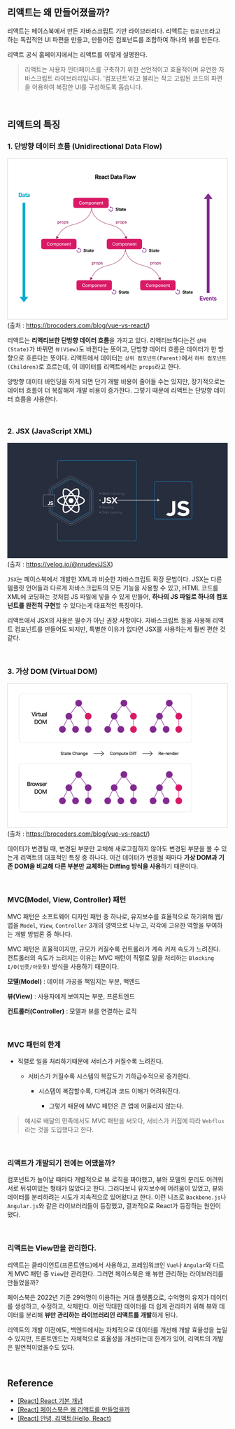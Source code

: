 ## 리액트는 왜 만들어졌을까?

리액트는 페이스북에서 만든 자바스크립트 기반 라이브러리다. 리액트는 `컴포넌트`라고 하는 독립적인 UI 파편을 만들고, 만들어진 컴포넌트를 조합하여 하나의 뷰를 만든다.

리액트 공식 홈페이지에서는 리액트를 이렇게 설명한다.

> 리액트는 사용자 인터페이스를 구축하기 위한 선언적이고 효율적이며 유연한 자바스크립트 라이브러리입니다. '컴포넌트'라고 불리는 작고 고립된 코드의 파편을 이용하여 복잡한 UI를 구성하도록 돕습니다.

&nbsp;

## 리액트의 특징

### 1. 단방향 데이터 흐름 (Unidirectional Data Flow)

![단방향 데이터 흐름](/images/react_start_1.png)<br>
(출처 : https://brocoders.com/blog/vue-vs-react/)

리액트는 **리액티브한 단방향 데이터 흐름**을 가지고 있다. 리액티브하다는건 `상태(State)`가 바뀌면 `뷰(View)`도 바뀐다는 뜻이고, 단방향 데이터 흐름은 데이터가 한 방향으로 흐른다는 뜻이다. 리액트에서 데이터는 `상위 컴포넌트(Parent)`에서 `하위 컴포넌트(Children)`로 흐르는데, 이 데이터를 리액트에서는 `props`라고 한다.

양방향 데이터 바인딩을 하게 되면 단기 개발 비용이 줄어들 수는 있지만, 장기적으로는 데이터 흐름이 더 복잡해져 개발 비용이 증가한다. 그렇기 때문에 리액트는 단방향 데이터 흐름을 사용한다.

&nbsp;

### 2. JSX (JavaScript XML)

![JSX](/images/react_start_2.png)<br>
(출처 : https://velog.io/@nrudev/JSX)

`JSX`는 페이스북에서 개발한 XML과 비슷한 자바스크립트 확장 문법이다. JSX는 다른 템플릿 언어들과 다르게 자바스크립트의 모든 기능을 사용할 수 있고, HTML 코드를 XML에 코딩하는 것처럼 JS 파일에 넣을 수 있게 만들어, **하나의 JS 파일로 하나의 컴포넌트를 완전히 구현**할 수 있다는게 대표적인 특징이다.

리액트에서 JSX의 사용은 필수가 아닌 권장 사항이다. 자바스크립트 등을 사용해 리액트 컴포넌트를 만들어도 되지만, 특별한 이유가 없다면 JSX를 사용하는게 훨씬 편한 것 같다. 

&nbsp;

### 3. 가상 DOM (Virtual DOM)

![가상 DOM](/images/virtual_dom_2.png)<br>
(출처 : https://brocoders.com/blog/vue-vs-react/)

데이터가 변경될 때, 변경된 부분만 교체해 새로고침하지 않아도 변경된 부분을 볼 수 있는게 리액트의 대표적인 특징 중 하나다. 이건 데이터가 변경될 때마다 **가상 DOM과 기존 DOM을 비교해 다른 부분만 교체하는 Diffing 방식을 사용**하기 때문이다.

&nbsp;

### MVC(Model, View, Controller) 패턴

MVC 패턴은 소프트웨어 디자인 패턴 중 하나로, 유지보수를 효율적으로 하기위해 웹/앱을 `Model`, `View`, `Controller` 3개의 영역으로 나누고, 각각에 고유한 역할을 부여하는 개발 방법론 중 하나다.

MVC 패턴은 효율적이지만, 규모가 커질수록 컨트롤러가 계속 커져 속도가 느려진다. 컨트롤러의 속도가 느려지는 이유는 MVC 패턴이 직렬로 일을 처리하는 `Blocking I/O(인풋/아웃풋)` 방식을 사용하기 때문이다.

**모델(Model)** : 데이터 가공을 책임지는 부분, 백엔드

**뷰(View)** : 사용자에게 보여지는 부분, 프론트엔드

**컨트롤러(Controller)** : 모델과 뷰를 연결하는 로직

&nbsp;

### MVC 패턴의 한계

- 직렬로 일을 처리하기때문에 서비스가 커질수록 느려진다.

    - 서비스가 커질수록 시스템의 복잡도가 기하급수적으로 증가한다.

        - 시스템이 복잡할수록, 디버깅과 코드 이해가 어려워진다.

            - 그렇기 때문에 MVC 패턴은 큰 앱에 어울리지 않는다.

> 예시로 배달의 민족에서도 MVC 패턴을 써오다, 서비스가 커짐에 따라 `Webflux`라는 것을 도입했다고 한다.

&nbsp;

### 리액트가 개발되기 전에는 어땠을까?

컴포넌트가 늘어날 때마다 개별적으로 뷰 로직을 짜야했고, 뷰와 모델의 분리도 어려워 서로 뒤섞여있는 형태가 많았다고 한다. 그러다보니 유지보수에 어려움이 있었고, 뷰와 데이터를 분리하려는 시도가 지속적으로 있어왔다고 한다. 이런 니즈로 `Backbone.js`나 `Angular.js`와 같은 라이브러리들이 등장했고, 결과적으로 React가 등장하는 원인이 됐다.

&nbsp;

### 리액트는 View만을 관리한다.

리액트는 클라이언트(프론트엔드)에서 사용하고, 프레임워크인 `Vue`나 `Angular`와 다르게 MVC 패턴 중 `View`만 관리한다. 그러면 페이스북은 왜 뷰만 관리하는 라이브러리를 만들었을까?

페이스북은 2022년 기준 29억명이 이용하는 거대 플랫폼으로, 수억명의 유저가 데이터를 생성하고, 수정하고, 삭제한다. 이런 막대한 데이터를 더 쉽게 관리하기 위해 뷰와 데이터를 분리해 **뷰만 관리하는 라이브러리인 리액트를 개발**하게 된다.

리액트의 개발 이전에도, 백엔드에서는 자체적으로 데이터를 개선해 개발 효율성을 높일 수 있지만, 프론트엔드는 자체적으로 효율성을 개선하는데 한계가 있어, 리액트의 개발은 필연적이었을수도 있다.

&nbsp;

## Reference

- [[React] React 기본 개념](https://velog.io/@kim-jaemin420/React-%EA%B8%B0%EB%B3%B8-%EA%B0%9C%EB%85%90)
- [[React] 페이스북은 왜 리액트를 만들었을까](https://velog.io/@sunaaank/why-facebook-makes-react)
- [[React] 안녕, 리액트(Hello, React)](https://blog.gaerae.com/2016/04/hello-react.html)

&nbsp;